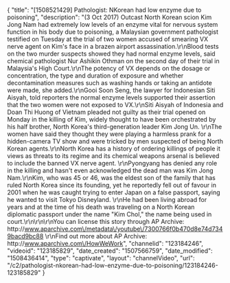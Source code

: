 {
    "title": "[1508521429] Pathologist: NKorean had low enzyme due to poisoning",
    "description": "(3 Oct 2017) Outcast North Korean scion Kim Jong Nam had extremely low levels of an enzyme vital for nervous system function in his body due to poisoning, a Malaysian government pathologist testified on Tuesday at the trial of two women accused of smearing VX nerve agent on Kim's face in a brazen airport assassination.\r\nBlood tests on the two murder suspects showed they had normal enzyme levels, said chemical pathologist Nur Ashikin Othman on the second day of their trial in Malaysia's High Court.\r\nThe potency of VX depends on the dosage or concentration, the type and duration of exposure and whether decontamination measures such as washing hands or taking an antidote were made, she added.\r\nGooi Soon Seng, the lawyer for Indonesian Siti Aisyah, told reporters the normal enzyme levels supported their assertion that the two women were not exposed to VX.\r\nSiti Aisyah of Indonesia and Doan Thi Huong of Vietnam pleaded not guilty as their trial opened on Monday in the killing of Kim, widely thought to have been orchestrated by his half brother, North Korea's third-generation leader Kim Jong Un. \r\nThe women have said they thought they were playing a harmless prank for a hidden-camera TV show and were tricked by men suspected of being North Korean agents.\r\nNorth Korea has a history of ordering killings of people it views as threats to its regime and its chemical weapons arsenal is believed to include the banned VX nerve agent. \r\nPyongyang has denied any role in the killing and hasn't even acknowledged the dead man was Kim Jong Nam.\r\nKim, who was 45 or 46, was the eldest son of the family that has ruled North Korea since its founding, yet he reportedly fell out of favour in 2001 when he was caught trying to enter Japan on a false passport, saying he wanted to visit Tokyo Disneyland. \r\nHe had been living abroad for years and at the time of his death was traveling on a North Korean diplomatic passport under the name \"Kim Chol,\" the name being used in court.\r\n\r\n\r\nYou can license this story through AP Archive: http:\/\/www.aparchive.com\/metadata\/youtube\/7300766f0b470d8e74d7349bacd9bc88 \r\nFind out more about AP Archive: http:\/\/www.aparchive.com\/HowWeWork",
    "channelid": "123184246",
    "videoid": "123185829",
    "date_created": "1507566759",
    "date_modified": "1508436414",
    "type": "captivate",
    "layout": "channelVideo",
    "url": "\/c2\/pathologist-nkorean-had-low-enzyme-due-to-poisoning\/123184246-123185829"
}